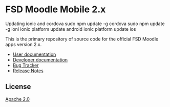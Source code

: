 FSD Moodle Mobile 2.x
=================
Updating ionic and cordova
sudo npm update -g cordova
sudo npm update -g ioni
ionic platform update android
ionic platform update ios
 

This is the primary repository of source code for the official FSD Moodle apps version 2.x.

* [User documentation](http://docs.moodle.org/en/Moodle_Mobile)
* [Developer documentation](http://docs.moodle.org/dev/Moodle_Mobile)
* [Bug Tracker](https://tracker.moodle.org/browse/MOBILE)
* [Release Notes](http://docs.moodle.org/dev/Moodle_Mobile_Release_Notes)

License
-------

[Apache 2.0](http://www.apache.org/licenses/LICENSE-2.0)